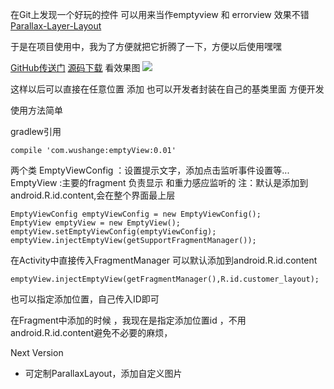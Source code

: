 在Git上发现一个好玩的控件 可以用来当作emptyview 和 errorview 效果不错
[Parallax-Layer-Layout](https://github.com/SchibstedSpain/Parallax-Layer-Layout)

于是在项目使用中，我为了方便就把它折腾了一下，方便以后使用嘿嘿

[GitHub传送门](https://github.com/wushge11/WSGEmptyView)
[源码下载](http://download.csdn.net/detail/wushge11/9624032)
看效果图
![](http://img.blog.csdn.net/20160907124952203)

这样以后可以直接在任意位置 添加
也可以开发者封装在自己的基类里面 方便开发

使用方法简单


gradlew引用

```
compile 'com.wushange:emptyView:0.01'
```

两个类
EmptyViewConfig ：设置提示文字，添加点击监听事件设置等...
EmptyView :主要的fragment 负责显示 和重力感应监听的 
注：默认是添加到android.R.id.content,会在整个界面最上层

```
EmptyViewConfig emptyViewConfig = new EmptyViewConfig();
EmptyView emptyView = new EmptyView();
emptyView.setEmptyViewConfig(emptyViewConfig);
emptyView.injectEmptyView(getSupportFragmentManager());
```
在Activity中直接传入FragmentManager 可以默认添加到android.R.id.content

```
emptyView.injectEmptyView(getFragmentManager(),R.id.customer_layout);
```

也可以指定添加位置，自己传入ID即可

在Fragment中添加的时候 ，我现在是指定添加位置id ，不用android.R.id.content避免不必要的麻烦，


Next Version

 - 可定制ParallaxLayout，添加自定义图片

